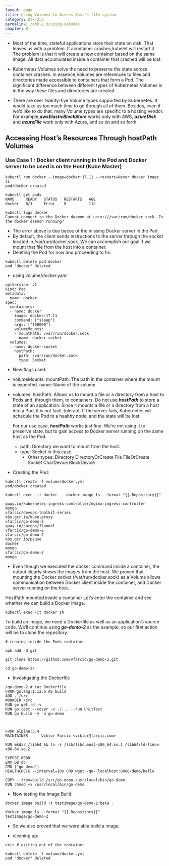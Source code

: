 ```yaml
---
layout: page
title: Using Volumes to Access Host's file system
category: dtk-2.3
permalink: /dtk-2.3/using-volumes
chapter: 8
---
```


* Most of the time, stateful applications store their state on disk. That leaves us with a problem. If acontainer crashes,kubelet will restart it. The problem is that it will create a new container based on the same image. All data accumulated inside a container that crashed will be lost.

* Kubernetes Volumes solve the need to preserve the state across container crashes. In essence,Volumes are references to files and directories made accessible to containers that form a Pod. The significant difference between different types of Kubernetes Volumes is in the way these files and directories are created.

* There are over twenty-five Volume types supported by Kubernetes. It would take us too much time to go through all of them. Besides, even if we’d like to do that, many Volume types are specific to a hosting vendor. For example,***awsElasticBlockStore*** works only with AWS, ***azureDisk*** and ***azureFile*** work only with Azure, and so on and so forth.

## Accessing Host’s Resources Through hostPath Volumes

### Use Case 1 : Docker client running in the Pod and Docker server to be used is on the Host (Kube Master)

```
kubectl run docker --image=docker:17.11 --restart=Never docker image ls
pod/docker created

kubectl get pods
NAME     READY   STATUS   RESTARTS   AGE
docker   0/1     Error    0          11s

kubectl logs docker
Cannot connect to the Docker daemon at unix:///var/run/docker.sock. Is the docker daemon running?

```

* The error above is due becoz of the missing Docker server in the Pod.
* By default, the client sends instructions to the server through the socket located in /var/run/docker.sock. We can accomplish our goal if we mount that file from the host into a container.
* Deleting the Pod for now and proceeding to fix:

```
kubectl delete pod docker
pod "docker" deleted
```

* using volume/docker.yaml

```
apiVersion: v1
kind: Pod
metadata:
  name: docker
spec:
  containers:
  - name: docker
    image: docker:17.11
    command: ["sleep"]
    args: ["100000"]
    volumeMounts:
    - mountPath: /var/run/docker.sock
      name: docker-socket
  volumes:
  - name: docker-socket
    hostPath:
      path: /var/run/docker.sock
      type: Socket
```

* New flags used:
- volumeMounts: 
   mountPath: The path in the container where the mount is expected.
   name: Name of the volume

- volumes:
    hostPath: Allows us to mount a file or a directory from a host to Pods and, through them, to containers.
    Do not use ***hostPath*** to store a state of an application. Since it mounts a file or a directory from a host into a Pod, it is not fault-tolerant. If the server fails, Kubernetes will schedule the Pod to a healthy node, and the state will be lost.

    For our use case, ***hostPath*** works just fine. We’re not using it to preserve state, but to gain access to Docker server running on the same host as the Pod.

    - path: Directory we want to mount from the host.
    - type: Socket in this case.
        - Other types:
            Directory
            DirectoryOrCreate
            File
            FileOrCreate
            Socket
            CharDevice
            BlockDevice

* Creating the Pod:

```
kubectl create -f volume/docker.yml
pod/docker created

kubectl exec -it docker -- docker image ls --format "{{.Repository}}"

quay.io/kubernetes-ingress-controller/nginx-ingress-controller
mongo
vfarcic/devops-toolkit-series
k8s.gcr.io/kube-proxy
vfarcic/go-demo-2
quay.io/coreos/flannel
vfarcic/go-demo-2
vfarcic/go-demo-2
k8s.gcr.io/pause
docker
mongo
vfarcic/go-demo-2
mongo

```

* Even though we executed the docker command inside a container, the output clearly shows the images from the host. We proved that mounting the Docker socket (/var/run/docker.sock) as a Volume allows communication between Docker client inside the container, and Docker server running on the host.

HostPath mounted inside a container Let’s enter the container and see whether we can build a Docker image.

```
kubectl exec -it docker sh
```

To build an image, we need a Dockerfile as well as an application’s source code. 
We’ll continue using ***go-demo-2*** as the example, so our first action will be to clone the repository.

```
# running inside the Pods container

apk add -U git

git clone https://github.com/vfarcic/go-demo-2.git

cd go-demo-2/
```

* Investigating the Dockerfile

```
/go-demo-2 # cat Dockerfile
FROM golang:1.12.6 AS build
ADD . /src
WORKDIR /src
RUN go get -d -v
RUN go test --cover -v ./... --run UnitTest
RUN go build -v -o go-demo



FROM alpine:3.4
MAINTAINER      Viktor Farcic <viktor@farcic.com>

RUN mkdir /lib64 && ln -s /lib/libc.musl-x86_64.so.1 /lib64/ld-linux-x86-64.so.2

EXPOSE 8080
ENV DB db
CMD ["go-demo"]
HEALTHCHECK --interval=10s CMD wget -qO- localhost:8080/demo/hello

COPY --from=build /src/go-demo /usr/local/bin/go-demo
RUN chmod +x /usr/local/bin/go-demo
```

* Now testing the Image Build:

```
docker image build -t testimage/go-demo-2:beta .

docker image ls --format "{{.Repository}}"
testimage/go-demo-2

```

* So we also proved that we were able build a image.

* cleaning up:

```
exit # exiting out of the container

kubectl delete -f volume/docker.yml 
pod "docker" deleted

```



